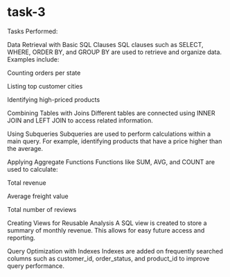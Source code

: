 # task-3
Tasks Performed:
 
Data Retrieval with Basic SQL Clauses
SQL clauses such as SELECT, WHERE, ORDER BY, and GROUP BY are used to retrieve and organize data. Examples include:

Counting orders per state

Listing top customer cities

Identifying high-priced products

Combining Tables with Joins
Different tables are connected using INNER JOIN and LEFT JOIN to access related information.

Using Subqueries
Subqueries are used to perform calculations within a main query. For example, identifying products that have a price higher than the average.

Applying Aggregate Functions
Functions like SUM, AVG, and COUNT are used to calculate:

Total revenue

Average freight value

Total number of reviews

Creating Views for Reusable Analysis
A SQL view is created to store a summary of monthly revenue. This allows for easy future access and reporting.

Query Optimization with Indexes
Indexes are added on frequently searched columns such as customer_id, order_status, and product_id to improve query performance.
